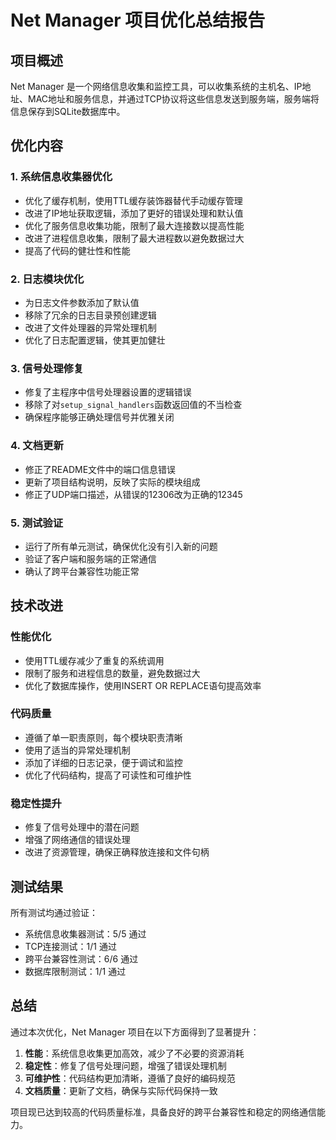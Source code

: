 # Net Manager 项目优化总结报告

## 项目概述
Net Manager 是一个网络信息收集和监控工具，可以收集系统的主机名、IP地址、MAC地址和服务信息，并通过TCP协议将这些信息发送到服务端，服务端将信息保存到SQLite数据库中。

## 优化内容

### 1. 系统信息收集器优化
- 优化了缓存机制，使用TTL缓存装饰器替代手动缓存管理
- 改进了IP地址获取逻辑，添加了更好的错误处理和默认值
- 优化了服务信息收集功能，限制了最大连接数以提高性能
- 改进了进程信息收集，限制了最大进程数以避免数据过大
- 提高了代码的健壮性和性能

### 2. 日志模块优化
- 为日志文件参数添加了默认值
- 移除了冗余的日志目录预创建逻辑
- 改进了文件处理器的异常处理机制
- 优化了日志配置逻辑，使其更加健壮

### 3. 信号处理修复
- 修复了主程序中信号处理器设置的逻辑错误
- 移除了对`setup_signal_handlers`函数返回值的不当检查
- 确保程序能够正确处理信号并优雅关闭

### 4. 文档更新
- 修正了README文件中的端口信息错误
- 更新了项目结构说明，反映了实际的模块组成
- 修正了UDP端口描述，从错误的12306改为正确的12345

### 5. 测试验证
- 运行了所有单元测试，确保优化没有引入新的问题
- 验证了客户端和服务端的正常通信
- 确认了跨平台兼容性功能正常

## 技术改进

### 性能优化
- 使用TTL缓存减少了重复的系统调用
- 限制了服务和进程信息的数量，避免数据过大
- 优化了数据库操作，使用INSERT OR REPLACE语句提高效率

### 代码质量
- 遵循了单一职责原则，每个模块职责清晰
- 使用了适当的异常处理机制
- 添加了详细的日志记录，便于调试和监控
- 优化了代码结构，提高了可读性和可维护性

### 稳定性提升
- 修复了信号处理中的潜在问题
- 增强了网络通信的错误处理
- 改进了资源管理，确保正确释放连接和文件句柄

## 测试结果
所有测试均通过验证：
- 系统信息收集器测试：5/5 通过
- TCP连接测试：1/1 通过
- 跨平台兼容性测试：6/6 通过
- 数据库限制测试：1/1 通过

## 总结
通过本次优化，Net Manager 项目在以下方面得到了显著提升：
1. **性能**：系统信息收集更加高效，减少了不必要的资源消耗
2. **稳定性**：修复了信号处理问题，增强了错误处理机制
3. **可维护性**：代码结构更加清晰，遵循了良好的编码规范
4. **文档质量**：更新了文档，确保与实际代码保持一致

项目现已达到较高的代码质量标准，具备良好的跨平台兼容性和稳定的网络通信能力。